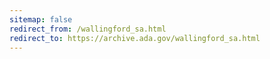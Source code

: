```yaml
---
sitemap: false 
redirect_from: /wallingford_sa.html 
redirect_to: https://archive.ada.gov/wallingford_sa.html 
---
```


